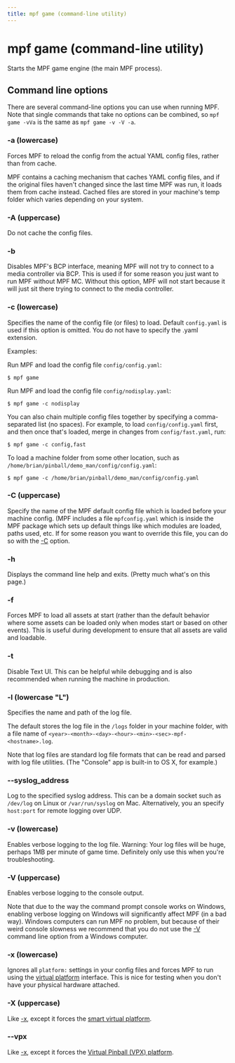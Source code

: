 ```yaml
---
title: mpf game (command-line utility)
---
```


# mpf game (command-line utility)


Starts the MPF game engine (the main MPF process).

## Command line options

There are several command-line options you can use when running MPF.
Note that single commands that take no options can be combined, so
`mpf game -vVa` is the same as `mpf game -v -V -a`.

### -a (lowercase)

Forces MPF to reload the config from the actual YAML config files,
rather than from cache.

MPF contains a caching mechanism that caches YAML config files, and if
the original files haven't changed since the last time MPF was run, it
loads them from cache instead. Cached files are stored in your
machine's temp folder which varies depending on your system.

### -A (uppercase)

Do not cache the config files.

### -b

Disables MPF's BCP interface, meaning MPF will not try to connect to a
media controller via BCP. This is used if for some reason you just want
to run MPF without MPF MC. Without this option, MPF will not start
because it will just sit there trying to connect to the media
controller.

### -c (lowercase)

Specifies the name of the config file (or files) to load. Default
`config.yaml` is used if this option is omitted. You do not have to
specify the .yaml extension.

Examples:

Run MPF and load the config file `config/config.yaml`:

``` shell
$ mpf game
```

Run MPF and load the config file `config/nodisplay.yaml`:

``` shell
$ mpf game -c nodisplay
```

You can also chain multiple config files together by specifying a
comma-separated list (no spaces). For example, to load
`config/config.yaml` first, and then once that's loaded, merge in
changes from `config/fast.yaml`, run:

``` shell
$ mpf game -c config,fast
```

To load a machine folder from some other location, such as
`/home/brian/pinball/demo_man/config/config.yaml`:

``` shell
$ mpf game -c /home/brian/pinball/demo_man/config/config.yaml
```

### -C (uppercase)

Specify the name of the MPF default config file which is loaded before
your machine config. (MPF includes a file `mpfconfig.yaml`
which is inside the MPF package which sets up default things like which
modules are loaded, paths used, etc. If for some reason you want to
override this file, you can do so with the [-C](#) option.

### -h

Displays the command line help and exits. (Pretty much what's on this
page.)

### -f

Forces MPF to load all assets at start (rather than the default behavior
where some assets can be loaded only when modes start or based on other
events). This is useful during development to ensure that all assets are
valid and loadable.

### -t

Disable Text UI. This can be helpful while debugging and is also
recommended when running the machine in production.

### -l (lowercase "L")

Specifies the name and path of the log file.

The default stores the log file in the `/logs` folder in your machine
folder, with a file name of
`<year>-<month>-<day>-<hour>-<min>-<sec>-mpf-<hostname>.log`.

Note that log files are standard log file formats that can be read and
parsed with log file utilities. (The "Console" app is built-in to OS
X, for example.)

### --syslog_address

Log to the specified syslog address. This can be a domain socket such as
`/dev/log` on Linux or `/var/run/syslog` on Mac. Alternatively, you an
specify `host:port` for remote logging over UDP.

### -v (lowercase)

Enables verbose logging to the log file. Warning: Your log files will be
huge, perhaps 1MB per minute of game time. Definitely only use this when
you're troubleshooting.

### -V (uppercase)

Enables verbose logging to the console output.

Note that due to the way the command prompt console works on Windows,
enabling verbose logging on Windows will significantly affect MPF (in a
bad way). Windows computers can run MPF no problem, but because of their
weird console slowness we recommend that you do not use the
[-V](#) command line option from a Windows computer.

### -x (lowercase)

Ignores all `platform:` settings in your config files and forces MPF to
run using the
[virtual platform](../../hardware/virtual/smart_virtual.md) interface. This is nice for testing when you don't have
your physical hardware attached.

### -X (uppercase)

Like [-x](#), except it forces the
[smart virtual platform](../../hardware/virtual/smart_virtual.md).

### --vpx

Like [-x](#), except it forces the
[Virtual Pinball (VPX) platform](../../hardware/virtual/virtual_pinball_vpx.md).
